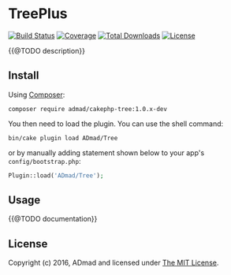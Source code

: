 # TreePlus

[![Build Status](https://img.shields.io/travis/ADmad/cakephp-tree/master.svg?style=flat-square)](https://travis-ci.org/ADmad/cakephp-tree)
[![Coverage](https://img.shields.io/codecov/c/github/ADmad/cakephp-tree.svg?style=flat-square)](https://codecov.io/github/ADmad/cakephp-tree)
[![Total Downloads](https://img.shields.io/packagist/dt/ADmad/cakephp-tree.svg?style=flat-square)](https://packagist.org/packages/ADmad/cakephp-tree)
[![License](https://img.shields.io/badge/license-MIT-blue.svg?style=flat-square)](LICENSE)

{{@TODO description}}

## Install

Using [Composer][composer]:

```
composer require admad/cakephp-tree:1.0.x-dev
```

You then need to load the plugin. You can use the shell command:

```
bin/cake plugin load ADmad/Tree
```

or by manually adding statement shown below to your app's `config/bootstrap.php`:

```php
Plugin::load('ADmad/Tree');
```

## Usage

{{@TODO documentation}}

## License

Copyright (c) 2016, ADmad and licensed under [The MIT License][mit].

[composer]:http://getcomposer.org
[mit]:http://www.opensource.org/licenses/mit-license.php
